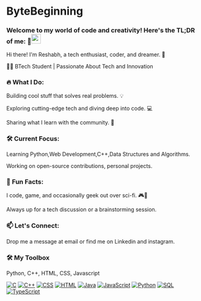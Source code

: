 # ByteBeginning
### Welcome to my world of code and creativity! Here's the TL;DR of me: 🚀<img src="https://media.giphy.com/media/hvRJCLFzcasrR4ia7z/giphy.gif" width="25px">

Hi there! I'm Reshabh, a tech enthusiast, coder, and dreamer. 🌌 

👨‍💻 BTech Student | Passionate About Tech and Innovation

### 🔥 What I Do:
Building cool stuff that solves real problems. 💡

Exploring cutting-edge tech and diving deep into code. 💻

Sharing what I learn with the community. 🌱


### 🛠 Current Focus:
Learning Python,Web Development,C++,Data Structures and Algorithms.

Working on open-source contributions, personal projects.

### 🎯 Fun Facts:
I code, game, and occasionally geek out over sci-fi. 🎮👾

Always up for a tech discussion or a brainstorming session.
### 📫 Let's Connect:
Drop me a message at email or find me on Linkedin and instagram.

### 🛠️ My Toolbox
Python, C++, HTML, CSS, Javascript
<p>
    <a href="#"><img alt="C" src="https://custom-icon-badges.herokuapp.com/badge/C-03599C.svg?logo=c-in-hexagon&logoColor=white"></a>
    <a href="#"><img alt="C++" src="https://custom-icon-badges.herokuapp.com/badge/C++-9C033A.svg?logo=cpp2&logoColor=white"></a>
    <a href="#"><img alt="CSS" src="https://img.shields.io/badge/CSS-1572B6.svg?logo=css3&logoColor=white"></a>
    <a href="#"><img alt="HTML" src="https://img.shields.io/badge/HTML-E34F26.svg?logo=html5&logoColor=white"></a>
    <a href="#"><img alt="Java" src="https://img.shields.io/badge/Java-007396.svg?logo=java&logoColor=white"></a>
    <a href="#"><img alt="JavaScript" src="https://img.shields.io/badge/JavaScript-F7DF1E.svg?logo=javascript&logoColor=black"></a>
    <a href="#"><img alt="Python" src="https://img.shields.io/badge/Python-14354C.svg?logo=python&logoColor=white"></a>
    <a href="#"><img alt="SQL" src="https://custom-icon-badges.herokuapp.com/badge/SQL-025E8C.svg?logo=database&logoColor=white"></a>
    <a href="#"><img alt="TypeScript" src="https://img.shields.io/badge/TypeScript-007ACC.svg?logo=typescript&logoColor=white"></a>
</p>

